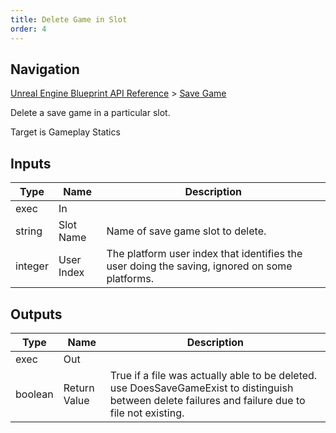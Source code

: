 ```yaml
---
title: Delete Game in Slot
order: 4
---
```

## Navigation

[Unreal Engine Blueprint API Reference](https://dev.epicgames.com/documentation/en-us/unreal-engine/BlueprintAPI) > [Save Game](https://dev.epicgames.com/documentation/en-us/unreal-engine/BlueprintAPI/SaveGame)

Delete a save game in a particular slot.

Target is Gameplay Statics

## Inputs

| Type | Name | Description |
| --- | --- | --- |
| exec | In |  |
| string | Slot Name | Name of save game slot to delete. |
| integer | User Index | The platform user index that identifies the user doing the saving, ignored on some platforms. |

## Outputs

| Type | Name | Description |
| --- | --- | --- |
| exec | Out |  |
| boolean | Return Value | True if a file was actually able to be deleted. use DoesSaveGameExist to distinguish between delete failures and failure due to file not existing. |
